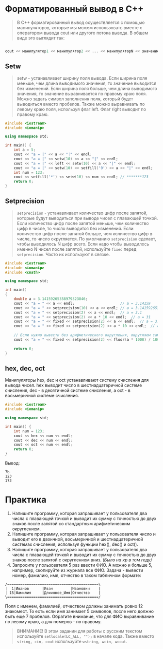 # Форматированный вывод в С++

> В C++ форматированный вывод осуществляется с помощью манипуляторов, которые мы можем использовать вместе с оператором вывода cout или другого потока вывода. В общем виде это выглядит так:

```cpp

cout << манипулятор1 << манипулятор2 << ... << манипуляторN << значение1 << значение2 << ... << значениеN << endl;

```

## Setw

> setw - устанавливает ширину поля вывода. Если ширина поля меньше, чем длина выводимого значения, то значение выводится без изменений. Если ширина поля больше, чем длина выводимого значения, то значение выравнивается по правому краю поля. Можно задать символ заполнения поля, который будет выводиться вместо пробелов. Также можно выравнивать по левому краю поля, используя флаг left. Флаг right выводит по правому краю.

```cpp
#include <iostream>
#include <iomanip>

using namespace std;

int main() {
    int a = 5;
    cout << "a = |" << a << "|" << endl;                                // a = |5|
    cout << "a = |" << setw(10) << a << "|" << endl;                    // a = |         5|
    cout << "a = |" << left << setw(10) << a << "|" << endl;            // a = |5         |
    cout << "a = |" << setw(10) << setfill('0') << a << "|" << endl;    // a = |0000000005|
    int num = 123;
    cout << setfill('*') << setw(10) << num << endl; // *******123
    return 0;
}
```
## Setprecision

> `setprecision` - устанавливает количество цифр после запятой, которые будут выводиться при выводе чисел с плавающей точкой. Если количество цифр после запятой меньше, чем количество цифр в числе, то число выводится без изменений. Если количество цифр после запятой больше, чем количество цифр в числе, то число округляется. По умолчанию `setprecision` сделает, чтобы выводилось N цифр всего. Если надо чтобы выводилось именно N чисел после запятой, используйте `fixed` перед `setprecision`. Часто их используют в связке.

```cpp
#include <iostream>
#include <iomanip>
#include <cmath>

using namespace std;

int main()
{
    double a = 3.14159265358979323846;
    cout << "a = " << a << endl;                     // a = 3.14159
    cout << "a = " << setprecision(10) << a << endl; // a = 3.1415926536
    cout << "a = " << setprecision(2) << a << endl;  // a = 3.1
    cout << "a = " << setprecision(2) << a * 10 << endl;  // a = 31
    cout << "a = " << fixed << setprecision(2) << a << endl;  // a = 3.14
    cout << "a = " << fixed << setprecision(2) << a * 10 << endl;  // a = 31.42 (округляет)
    
    // Если нужно вывести без арифметического округления, округляем сами:
    cout << "a = " << fixed << setprecision(2) << floor(a * 1000) / 100 << endl; // a = 31.41
    
    return 0;
}
```

## hex, dec, oct

Манипуляторы hex, dec и oct устанавливают систему счисления для вывода чисел. hex выводит число в шестнадцатеричной системе счисления, dec - в десятичной системе счисления, а oct - в восьмеричной системе счисления.

```cpp
#include <iostream>
#include <iomanip>

using namespace std;

int main() {
    int num = 123;
    cout << hex << num << endl;
    cout << dec << num << endl;
    cout << oct << num << endl;
    return 0;
}
```

Вывод:

```
7b
123
173
```
# Практика
1. Напишите программу, которая запрашивает у пользователя два числа с плавающей точкой и выводит их сумму с точностью до двух знаков после запятой со стандартным арифметическим округлением.
2. Напишите программу, которая запрашивает у пользователя число и выводит его в двоичной, восьмеричной и шестнадцатеричной системах счисления, используя функции hex(), dec() и oct().
3. Напишите программу, которая запрашивает у пользователя два числа с плавающей точкой и выводит их сумму с точностью до двух знаков после запятой с округлением вниз. *(Было на кр в том году)*
4. Запросите у пользователя 5 раз ввести ФИО. А можно и больше 5, например, скопируйте из журнала все ФИО. Задача - вывести номер, фамилию, имя, отчество в таком табличном формате: 
```
/==========================================\
|  1|Иванов      |Иван        |Иванович    |
| 15|Фамилия     |Длиинное_Имя|Отчество    |
\==========================================/
```


Поля с именем, фамилией, отчеством должны занимать ровно 12 знакомест. То есть если имя занимает 5 символов, после него должно быть еще 7 пробелов. Обратите внимание, что для ФИО выравнивание по левому краю, а для номеров - по правому.

> ВНИМАНИЕ! В этом задании для работы с русским текстом используйте `setlocale(LC_ALL, "");` в начале кода. Также вместо `string, cin, cout` используйте `wstring, wcin, wcout`.
